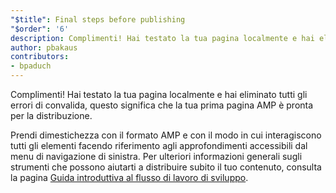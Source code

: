 ```yaml
---
"$title": Final steps before publishing
"$order": '6'
description: Complimenti! Hai testato la tua pagina localmente e hai eliminato tutti gli errori di convalida, questo significa che la tua prima pagina AMP è pronta per la distribuzione.
author: pbakaus
contributors:
- bpaduch
---
```


Complimenti! Hai testato la tua pagina localmente e hai eliminato tutti gli errori di convalida, questo significa che la tua prima pagina AMP è pronta per la distribuzione.

Prendi dimestichezza con il formato AMP e con il modo in cui interagiscono tutti gli elementi facendo riferimento agli approfondimenti accessibili dal menu di navigazione di sinistra. Per ulteriori informazioni generali sugli strumenti che possono aiutarti a distribuire subito il tuo contenuto, consulta la pagina [Guida introduttiva al flusso di lavoro di sviluppo](https://developers.google.com/web/tools/setup/).
